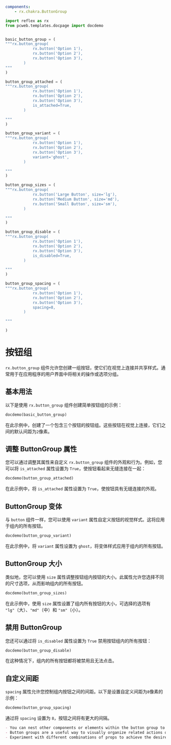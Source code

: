 ```yaml
components:
    - rx.chakra.ButtonGroup
```

```python exec
import reflex as rx
from pcweb.templates.docpage import docdemo


basic_button_group = (
"""rx.button_group(
            rx.button('Option 1'),
            rx.button('Option 2'),
            rx.button('Option 3'),
        )
"""
)

button_group_attached = (
"""rx.button_group(
            rx.button('Option 1'),
            rx.button('Option 2'),
            rx.button('Option 3'),
            is_attached=True,
        )

"""  
)

button_group_variant = (
"""rx.button_group(
            rx.button('Option 1'),
            rx.button('Option 2'),
            rx.button('Option 3'),
            variant='ghost',
        )

"""  
)

button_group_sizes = (
"""rx.button_group(
            rx.button('Large Button', size='lg'),
            rx.button('Medium Button', size='md'),
            rx.button('Small Button', size='sm'),
        )

"""  
)

button_group_disable = (
"""rx.button_group(
            rx.button('Option 1'),
            rx.button('Option 2'),
            rx.button('Option 3'),
            is_disabled=True,
        )

"""  
)

button_group_spacing = (
"""rx.button_group(
            rx.button('Option 1'),
            rx.button('Option 2'),
            rx.button('Option 3'),
            spacing=8,
        )

"""  

)
```

# 按钮组

`rx.button_group` 组件允许您创建一组按钮，使它们在视觉上连接并共享样式。通常用于在应用程序的用户界面中将相关的操作或选项分组。

## 基本用法

以下是使用 `rx.button_group` 组件创建简单按钮组的示例：

```python eval
docdemo(basic_button_group)
```

在此示例中，创建了一个包含三个按钮的按钮组。这些按钮在视觉上连接，它们之间的默认间距为`2`像素。

## 调整 ButtonGroup 属性

您可以通过调整其属性来自定义 `rx.button_group` 组件的外观和行为。例如，您可以将 `is_attached` 属性设置为 `True`，使按钮看起来无缝连接在一起：

```python eval
docdemo(button_group_attached)
```

在此示例中，将 `is_attached` 属性设置为 `True`，使按钮具有无缝连接的外观。

## ButtonGroup 变体

与 `button` 组件一样，您可以使用 `variant` 属性自定义按钮的视觉样式。这将应用于组内的所有按钮。

```python eval
docdemo(button_group_variant)
```

在此示例中，将 `variant` 属性设置为 `ghost`，将变体样式应用于组内的所有按钮。

## ButtonGroup 大小

类似地，您可以使用 `size` 属性调整按钮组内按钮的大小。此属性允许您选择不同的尺寸选项，从而影响组内的所有按钮。

```python eval
docdemo(button_group_sizes)
```

在此示例中，使用 `size` 属性设置了组内所有按钮的大小，可选择的选项有 `"lg"`（大）、`"md"`（中）和 `"sm"`（小）。

## 禁用 ButtonGroup

您还可以通过将 `is_disabled` 属性设置为 `True` 禁用按钮组内的所有按钮：

```python eval
docdemo(button_group_disable)
```

在这种情况下，组内的所有按钮都将被禁用且无法点击。

## 自定义间距

`spacing` 属性允许您控制组内按钮之间的间距。以下是设置自定义间距为`8`像素的示例：

```python eval
docdemo(button_group_spacing)
```

通过将 `spacing` 设置为 `8`，按钮之间将有更大的间隔。

```md alert info
- You can nest other components or elements within the button group to create more complex layouts.
- Button groups are a useful way to visually organize related actions or options in your application, providing a consistent and cohesive user interface.
- Experiment with different combinations of props to achieve the desired styling and behavior for your button groups in Reflex-based applications.
```
```

